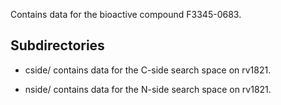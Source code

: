 Contains data for the bioactive compound F3345-0683.

## Subdirectories

- cside/ contains data for the C-side search space on rv1821.

- nside/ contains data for the N-side search space on rv1821.

